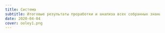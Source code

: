 ```yaml
---
title: Система
subtitle: Итоговые результаты проработки и анализа всех собранных знаний
date: 2020-04-04
cover: ooley1.png
---
```

